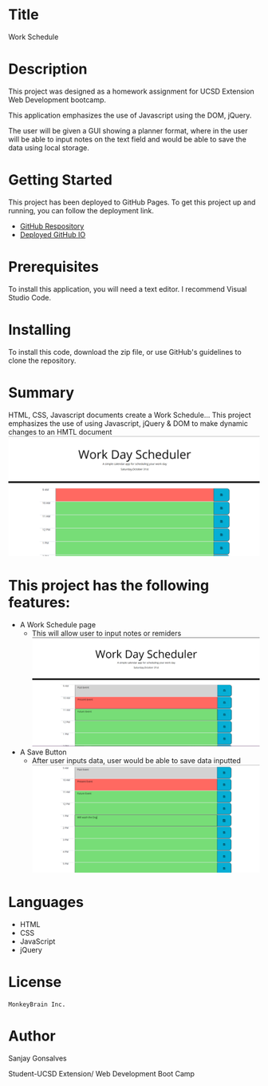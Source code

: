 # Title
Work Schedule
# Description
This project was designed as a homework assignment for UCSD Extension Web Development bootcamp.

This application emphasizes the use of Javascript using the DOM, jQuery.

The user will be given a GUI showing a planner format, where in the user will be able to input notes on the text field and would be able to save the data using local storage.

# Getting Started
This project has been deployed to GitHub Pages. To get this project up and running, you can follow the deployment link.
   + [GitHub Respository]() 
   + [Deployed GitHub IO]()

# Prerequisites
To install this application, you will need a text editor. I recommend Visual Studio Code.

# Installing
To install this code, download the zip file, or use GitHub's guidelines to clone the repository.

# Summary
HTML, CSS, Javascript documents create a Work Schedule...
This project emphasizes the use of using Javascript, jQuery & DOM to make dynamic changes to an HMTL document
  ![ScreenshotIntro](https://github.com/sanjay1626/Work-Schedule/blob/main/assests/Intro.jpg)

# This project has the following features:
+ A Work Schedule page
    - This will allow user to input notes or remiders
    ![ScreenshotQuestions](https://github.com/sanjay1626/Work-Schedule/blob/main/assests/User%20Input.jpg)
+ A Save Button
    - After user inputs data, user would be able to save data inputted
     ![Screenshotdisplay](https://github.com/sanjay1626/Work-Schedule/blob/main/assests/saved%20input.jpg)
  
# Languages
  + HTML
  + CSS
  + JavaScript
  + jQuery
  
# License
    MonkeyBrain Inc. 

# Author
  Sanjay Gonsalves
  
  Student-UCSD Extension/
  Web Development Boot Camp
